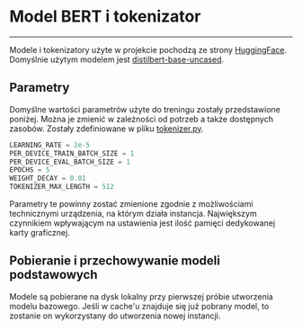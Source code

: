 # Model BERT i tokenizator

---

Modele i tokenizatory użyte w projekcie pochodzą ze strony [HuggingFace](https://huggingface.co/models). 
Domyślnie użytym modelem jest [distilbert-base-uncased](https://huggingface.co/distilbert-base-uncased).

## Parametry
Domyślne wartości parametrów użyte do treningu zostały przedstawione poniżej. Można je zmienić w zależności od potrzeb a także dostępnych zasobów. Zostały zdefiniowane w pliku [tokenizer.py](https://raw.githubusercontent.com/Majkel1999/Hilbert/master/mlService/model/tokenizer.py).
```python
LEARNING_RATE = 2e-5
PER_DEVICE_TRAIN_BATCH_SIZE = 1
PER_DEVICE_EVAL_BATCH_SIZE = 1
EPOCHS = 5
WEIGHT_DECAY = 0.01
TOKENIZER_MAX_LENGTH = 512
```

Parametry te powinny zostać zmienione zgodnie z możliwościami technicznymi urządzenia, na którym działa instancja. Największym czynnikiem wpływającym na ustawienia jest ilość pamięci dedykowanej karty graficznej.

## Pobieranie i przechowywanie modeli podstawowych
Modele są pobierane na dysk lokalny przy pierwszej próbie utworzenia modelu bazowego. Jeśli w cache'u znajduje się już pobrany model, to zostanie on wykorzystany do utworzenia nowej instancji.